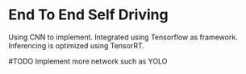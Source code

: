 # End To End Self Driving

Using CNN to implement.
Integrated using Tensorflow as framework.
Inferencing is optimized using TensorRT.

#TODO
Implement more network such as YOLO
